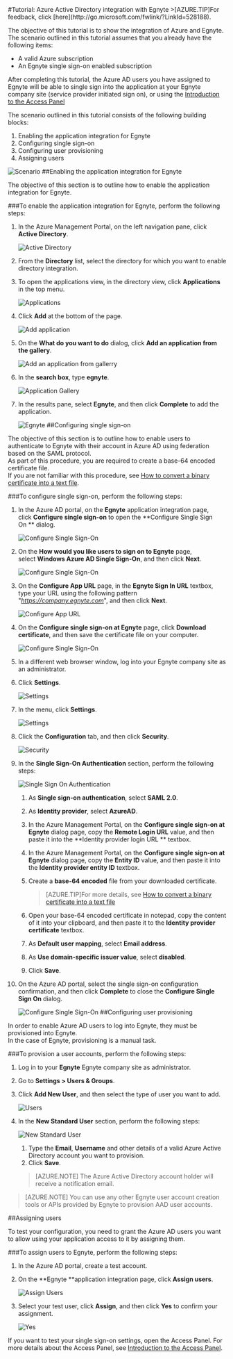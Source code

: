 <properties pageTitle="Tutorial: Azure Active Directory integration with Egnyte | Windows Azure" description="Learn how to use Egnyte with Azure Active Directory to enable single sign-on, automated provisioning, and more!." services="active-directory" authors="MarkusVi"  documentationCenter="na" manager="stevenpo"/>
<tags
	ms.service="active-directory"
	ms.date="08/01/2015"
	wacn.date=""/>
#Tutorial: Azure Active Directory integration with Egnyte
<!-- deleted by customization
>[AZURE.TIP]For feedback, click [here](https://social.msdn.microsoft.com/Forums/azure/zh-cn/50962aa5-0212-4c0f-9324-bbd2f973f998/tutorial-azure-active-directory-integration-with-egnyte?forum=WindowsAzureAD).
-->
<!-- keep by customization: begin -->
>[AZURE.TIP]For feedback, click [here](http://go.microsoft.com/fwlink/?LinkId=528188).
<!-- keep by customization: end -->
  
The objective of this tutorial is to show the integration of Azure and Egnyte.  
The scenario outlined in this tutorial assumes that you already have the following items:

-   A valid Azure subscription
-   An Egnyte single sign-on enabled subscription
  
After completing this tutorial, the Azure AD users you have assigned to Egnyte will be able to single sign into the application at your Egnyte company site (service provider initiated sign on), or using the [Introduction to the Access Panel](https://msdn.microsoft.com/zh-cn/library/dn308586)
  
The scenario outlined in this tutorial consists of the following building blocks:

1.  Enabling the application integration for Egnyte
2.  Configuring single sign-on
3.  Configuring user provisioning
4.  Assigning users

![Scenario](./media/active-directory-saas-egnyte-tutorial/IC787812.png "Scenario")
##Enabling the application integration for Egnyte
  
The objective of this section is to outline how to enable the application integration for Egnyte.

###To enable the application integration for Egnyte, perform the following steps:

1.  In the Azure Management Portal, on the left navigation pane, click **Active Directory**.

    ![Active Directory](./media/active-directory-saas-egnyte-tutorial/IC700993.png "Active Directory")

2.  From the **Directory** list, select the directory for which you want to enable directory integration.

3.  To open the applications view, in the directory view, click **Applications** in the top menu.

    ![Applications](./media/active-directory-saas-egnyte-tutorial/IC700994.png "Applications")

4.  Click **Add** at the bottom of the page.

    ![Add application](./media/active-directory-saas-egnyte-tutorial/IC749321.png "Add application")

5.  On the **What do you want to do** dialog, click **Add an application from the gallery**.

    ![Add an application from gallerry](./media/active-directory-saas-egnyte-tutorial/IC749322.png "Add an application from gallerry")

6.  In the **search box**, type **egnyte**.

    ![Application Gallery](./media/active-directory-saas-egnyte-tutorial/IC787813.png "Application Gallery")

7.  In the results pane, select **Egnyte**, and then click **Complete** to add the application.

    ![Egnyte](./media/active-directory-saas-egnyte-tutorial/IC787814.png "Egnyte")
##Configuring single sign-on
  
The objective of this section is to outline how to enable users to authenticate to Egnyte with their account in Azure AD using federation based on the SAML protocol.  
As part of this procedure, you are required to create a base-64 encoded certificate file.  
If you are not familiar with this procedure, see [How to convert a binary certificate into a text file](http://youtu.be/PlgrzUZ-Y1o).

###To configure single sign-on, perform the following steps:

1.  In the Azure AD portal, on the **Egnyte** application integration page, click **Configure single sign-on** to open the **Configure Single Sign On ** dialog.

    ![Configure Single Sign-On](./media/active-directory-saas-egnyte-tutorial/IC787815.png "Configure Single Sign-On")

2.  On the **How would you like users to sign on to Egnyte** page, select **Windows Azure AD Single Sign-On**, and then click **Next**.

    ![Configure Single Sign-On](./media/active-directory-saas-egnyte-tutorial/IC787816.png "Configure Single Sign-On")

3.  On the **Configure App URL** page, in the **Egnyte Sign In URL** textbox, type your URL using the following pattern "*https://company.egnyte.com*", and then click **Next**.

    ![Configure App URL](./media/active-directory-saas-egnyte-tutorial/IC787817.png "Configure App URL")

4.  On the **Configure single sign-on at Egnyte** page, click **Download certificate**, and then save the certificate file on your computer.

    ![Configure Single Sign-On](./media/active-directory-saas-egnyte-tutorial/IC787818.png "Configure Single Sign-On")

5.  In a different web browser window, log into your Egnyte company site as an administrator.

6.  Click **Settings**.

    ![Settings](./media/active-directory-saas-egnyte-tutorial/IC787819.png "Settings")

7.  In the menu, click **Settings**.

    ![Settings](./media/active-directory-saas-egnyte-tutorial/IC787820.png "Settings")

8.  Click the **Configuration** tab, and then click **Security**.

    ![Security](./media/active-directory-saas-egnyte-tutorial/IC787821.png "Security")

9.  In the **Single Sign-On Authentication** section, perform the following steps:

    ![Single Sign On Authentication](./media/active-directory-saas-egnyte-tutorial/IC787822.png "Single Sign On Authentication")

    1.  As **Single sign-on authentication**, select **SAML 2.0**.
    2.  As **Identity provider**, select **AzureAD**.
    3.  In the Azure Management Portal, on the **Configure single sign-on at Egnyte** dialog page, copy the **Remote Login URL** value, and then paste it into the **Identity provider login URL ** textbox.
    4.  In the Azure Management Portal, on the **Configure single sign-on at Egnyte** dialog page, copy the **Entity ID** value, and then paste it into the **Identity provider entity ID** textbox.
    5.  Create a **base-64 encoded** file from your downloaded certificate.  

        >[AZURE.TIP]For more details, see [How to convert a binary certificate into a text file](http://youtu.be/PlgrzUZ-Y1o)

    6.  Open your base-64 encoded certificate in notepad, copy the content of it into your clipboard, and then paste it to the **Identity provider certificate** textbox.
    7.  As **Default user mapping**, select **Email address**.
    8.  As **Use domain-specific issuer value**, select **disabled**.
    9.  Click **Save**.

10. On the Azure AD portal, select the single sign-on configuration confirmation, and then click **Complete** to close the **Configure Single Sign On** dialog.

    ![Configure Single Sign-On](./media/active-directory-saas-egnyte-tutorial/IC787823.png "Configure Single Sign-On")
##Configuring user provisioning
  
In order to enable Azure AD users to log into Egnyte, they must be provisioned into Egnyte.  
In the case of Egnyte, provisioning is a manual task.

###To provision a user accounts, perform the following steps:

1.  Log in to your **Egnyte** Egnyte company site as administrator.

2.  Go to **Settings \> Users & Groups**.

3.  Click **Add New User**, and then select the type of user you want to add.

    ![Users](./media/active-directory-saas-egnyte-tutorial/IC787824.png "Users")

4.  In the **New Standard User** section, perform the following steps:

    ![New Standard User](./media/active-directory-saas-egnyte-tutorial/IC787825.png "New Standard User")

    1.  Type the **Email**, **Username** and other details of a valid Azure Active Directory account you want to provision.
    2.  Click **Save**.

    >[AZURE.NOTE] The Azure Active Directory account holder will receive a notification email.

>[AZURE.NOTE] You can use any other Egnyte user account creation tools or APIs provided by Egnyte to provision AAD user accounts.

##Assigning users
  
To test your configuration, you need to grant the Azure AD users you want to allow using your application access to it by assigning them.

###To assign users to Egnyte, perform the following steps:

1.  In the Azure AD portal, create a test account.

2.  On the **Egnyte **application integration page, click **Assign users**.

    ![Assign Users](./media/active-directory-saas-egnyte-tutorial/IC787826.png "Assign Users")

3.  Select your test user, click **Assign**, and then click **Yes** to confirm your assignment.

    ![Yes](./media/active-directory-saas-egnyte-tutorial/IC767830.png "Yes")
  
If you want to test your single sign-on settings, open the Access Panel. For more details about the Access Panel, see [Introduction to the Access Panel](https://msdn.microsoft.com/zh-cn/library/dn308586).